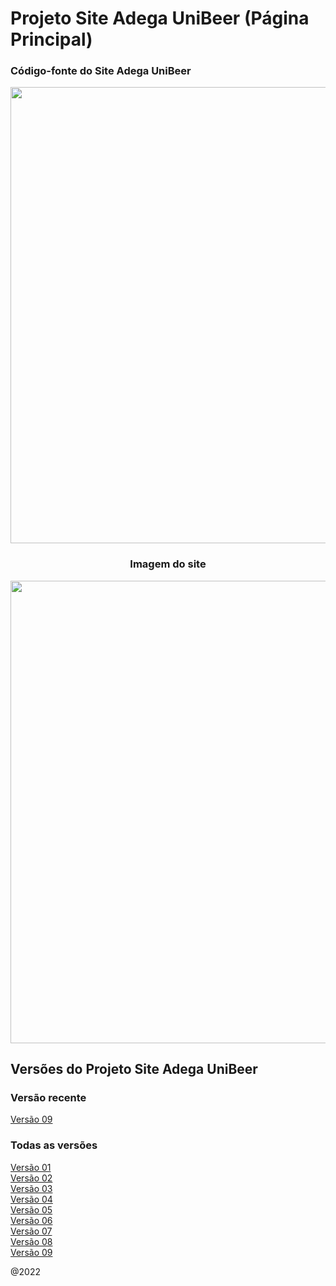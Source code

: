 # Projeto Site Adega UniBeer (Página Principal)
### Código-fonte do Site Adega UniBeer

<div align="center">
<img src="https://scontent.fcgh22-1.fna.fbcdn.net/v/t39.30808-6/311135244_1416509995539447_4991401465132922560_n.jpg?_nc_cat=105&ccb=1-7&_nc_sid=730e14&_nc_ohc=8ZJBKPYjWTAAX8AeKYY&_nc_ht=scontent.fcgh22-1.fna&oh=00_AT_dJDyI7QfAryJH9IdoKFoLsI6UauRNOOEPw5gCF8JQ4A&oe=635DEA5E" width="730px" />
<br/>
<center>
 <h3> Imagem do site </h3>
</center>
<img src="https://scontent.fcgh22-1.fna.fbcdn.net/v/t39.30808-6/312716253_1435276753662771_6211523123687827375_n.jpg?_nc_cat=111&ccb=1-7&_nc_sid=730e14&_nc_ohc=D_Lsh3wSJIoAX9ylNt2&tn=kmuh0Oxsmyx9_u_G&_nc_ht=scontent.fcgh22-1.fna&oh=00_AfAf5EguMgPcn8Zgln9_EhAWZwkklrlOi3x7U0qLfZybzg&oe=63628AA7" width="740" /> 
</div>

## Versões do Projeto Site Adega UniBeer 

### Versão recente
[Versão 09](https://github.com/caiorodrigues2804/PROJETO_SITE_Adega_UniBeer/tree/v_09)

### Todas as versões
[Versão 01](https://github.com/caiorodrigues2804/PROJETO_SITE_Adega_UniBeer/tree/v_01)<br/>
[Versão 02](https://github.com/caiorodrigues2804/PROJETO_SITE_Adega_UniBeer/tree/v_02)<br/>
[Versão 03](https://github.com/caiorodrigues2804/PROJETO_SITE_Adega_UniBeer/tree/v_03)<br/>
[Versão 04](https://github.com/caiorodrigues2804/PROJETO_SITE_Adega_UniBeer/tree/v_04)<br/>
[Versão 05](https://github.com/caiorodrigues2804/PROJETO_SITE_Adega_UniBeer/tree/v_05)<br/>
[Versão 06](https://github.com/caiorodrigues2804/PROJETO_SITE_Adega_UniBeer/tree/v_06)<br/>
[Versão 07](https://github.com/caiorodrigues2804/PROJETO_SITE_Adega_UniBeer/tree/v_07)<br/>
[Versão 08](https://github.com/caiorodrigues2804/PROJETO_SITE_Adega_UniBeer/tree/v_08)<br/> 
[Versão 09](https://github.com/caiorodrigues2804/PROJETO_SITE_Adega_UniBeer/tree/v_09)

@2022




